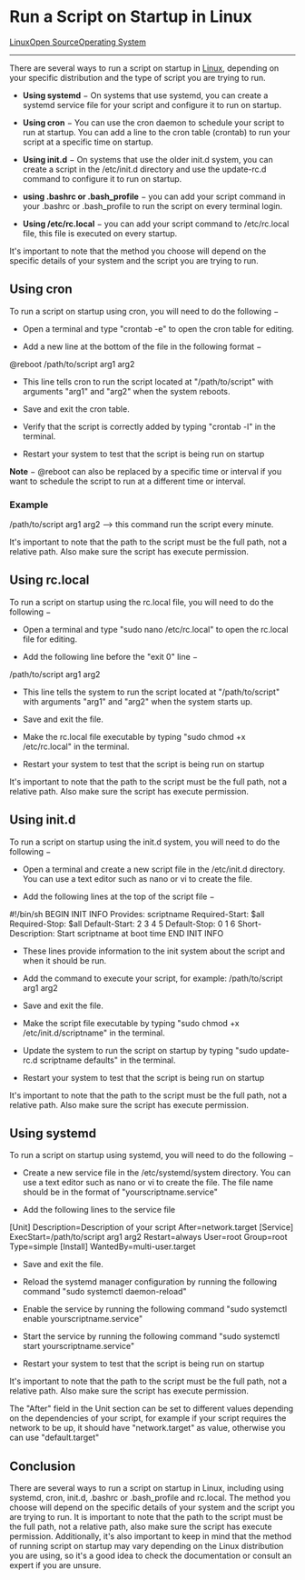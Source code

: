 # Run a Script on Startup in Linux

[Linux](https://www.tutorialspoint.com/articles/category/linux)[Open Source](https://www.tutorialspoint.com/articles/category/open-source)[Operating System](https://www.tutorialspoint.com/articles/category/Operating-System)

---

There are several ways to run a script on startup in [Linux](https://www.tutorialspoint.com/operating_system/os_linux.htm), depending on your specific distribution and the type of script you are trying to run.

- **Using systemd** − On systems that use systemd, you can create a systemd service file for your script and configure it to run on startup.

- **Using cron** − You can use the cron daemon to schedule your script to run at startup. You can add a line to the cron table (crontab) to run your script at a specific time on startup.

- **Using init.d** − On systems that use the older init.d system, you can create a script in the /etc/init.d directory and use the update-rc.d command to configure it to run on startup.

- **using .bashrc or .bash_profile** − you can add your script command in your .bashrc or .bash_profile to run the script on every terminal login.

- **Using /etc/rc.local** − you can add your script command to /etc/rc.local file, this file is executed on every startup.

It's important to note that the method you choose will depend on the specific details of your system and the script you are trying to run.

## Using cron

To run a script on startup using cron, you will need to do the following −

- Open a terminal and type "crontab -e" to open the cron table for editing.

- Add a new line at the bottom of the file in the following format −

@reboot /path/to/script arg1 arg2

- This line tells cron to run the script located at "/path/to/script" with arguments "arg1" and "arg2" when the system reboots.

- Save and exit the cron table.

- Verify that the script is correctly added by typing "crontab -l" in the terminal.

- Restart your system to test that the script is being run on startup

**Note** − @reboot can also be replaced by a specific time or interval if you want to schedule the script to run at a different time or interval.

### Example

/path/to/script arg1 arg2 --> this command run the script every minute.

It's important to note that the path to the script must be the full path, not a relative path. Also make sure the script has execute permission.

## Using rc.local

To run a script on startup using the rc.local file, you will need to do the following −

- Open a terminal and type "sudo nano /etc/rc.local" to open the rc.local file for editing.

- Add the following line before the "exit 0" line −

/path/to/script arg1 arg2

- This line tells the system to run the script located at "/path/to/script" with arguments "arg1" and "arg2" when the system starts up.

- Save and exit the file.

- Make the rc.local file executable by typing "sudo chmod +x /etc/rc.local" in the terminal.

- Restart your system to test that the script is being run on startup

It's important to note that the path to the script must be the full path, not a relative path. Also make sure the script has execute permission.

## Using init.d

To run a script on startup using the init.d system, you will need to do the following −

- Open a terminal and create a new script file in the /etc/init.d directory. You can use a text editor such as nano or vi to create the file.

- Add the following lines at the top of the script file −

#!/bin/sh
BEGIN INIT INFO
Provides: scriptname
Required-Start: $all
Required-Stop: $all
Default-Start: 2 3 4 5
Default-Stop: 0 1 6
Short-Description: Start scriptname at boot time
END INIT INFO

- These lines provide information to the init system about the script and when it should be run.

- Add the command to execute your script, for example: /path/to/script arg1 arg2

- Save and exit the file.

- Make the script file executable by typing "sudo chmod +x /etc/init.d/scriptname" in the terminal.

- Update the system to run the script on startup by typing "sudo update-rc.d scriptname defaults" in the terminal.

- Restart your system to test that the script is being run on startup

It's important to note that the path to the script must be the full path, not a relative path. Also make sure the script has execute permission.

## Using systemd

To run a script on startup using systemd, you will need to do the following −

- Create a new service file in the /etc/systemd/system directory. You can use a text editor such as nano or vi to create the file. The file name should be in the format of "yourscriptname.service"

- Add the following lines to the service file

[Unit]
Description=Description of your script
After=network.target
[Service]
ExecStart=/path/to/script arg1 arg2
Restart=always
User=root
Group=root
Type=simple
[Install]
WantedBy=multi-user.target

- Save and exit the file.

- Reload the systemd manager configuration by running the following command "sudo systemctl daemon-reload"

- Enable the service by running the following command "sudo systemctl enable yourscriptname.service"

- Start the service by running the following command "sudo systemctl start yourscriptname.service"

- Restart your system to test that the script is being run on startup

It's important to note that the path to the script must be the full path, not a relative path. Also make sure the script has execute permission.

The "After" field in the Unit section can be set to different values depending on the dependencies of your script, for example if your script requires the network to be up, it should have "network.target" as value, otherwise you can use "default.target"

## Conclusion

There are several ways to run a script on startup in Linux, including using systemd, cron, init.d, .bashrc or .bash_profile and rc.local. The method you choose will depend on the specific details of your system and the script you are trying to run. It is important to note that the path to the script must be the full path, not a relative path, also make sure the script has execute permission. Additionally, it's also important to keep in mind that the method of running script on startup may vary depending on the Linux distribution you are using, so it's a good idea to check the documentation or consult an expert if you are unsure.
